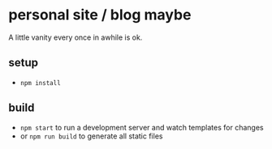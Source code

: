# personal site / blog maybe

A little vanity every once in awhile is ok.

## setup

  * `npm install`

## build

  * `npm start` to run a development server and watch templates for changes
  * or `npm run build` to generate all static files
